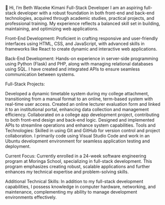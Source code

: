 👋 Hi, I’m Beth Waceke Kimani
Full-Stack Developer
I am an aspiring full-stack developer with a robust foundation in both front-end and back-end technologies, acquired through academic studies, practical projects, and professional training. My experience reflects a balanced skill set in building, maintaining, and optimizing web applications.

Front-End Development:
Proficient in crafting responsive and user-friendly interfaces using HTML, CSS, and JavaScript, with advanced skills in frameworks like React to create dynamic and interactive web applications.

Back-End Development:
Hands-on experience in server-side programming using Python (Flask) and PHP, along with managing relational databases using SQL. I have created and integrated APIs to ensure seamless communication between systems.

Full-Stack Projects:

Developed a dynamic timetable system during my college attachment, transitioning from a manual format to an online, term-based system with real-time user access.
Created an online lecturer evaluation form and linked it to an institutional portal, enhancing data collection and management efficiency.
Collaborated on a college app development project, contributing to both front-end design and back-end logic.
Designed and implemented APIs to streamline operations and enhance system capabilities.
Tools and Technologies:
Skilled in using Git and GitHub for version control and project collaboration. I primarily code using Visual Studio Code and work in an Ubuntu development environment for seamless application testing and deployment.

Current Focus:
Currently enrolled in a 24-week software engineering program at Moringa School, specializing in full-stack development. This program emphasizes creating robust, scalable applications and further enhances my technical expertise and problem-solving skills.

Additional Technical Skills:
In addition to my full-stack development capabilities, I possess knowledge in computer hardware, networking, and maintenance, complementing my ability to manage development environments effectively.
